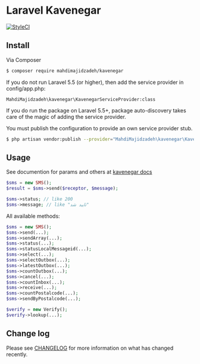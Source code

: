 # Laravel Kavenegar

[![StyleCI](https://styleci.io/repos/110477751/shield?branch=master)](https://styleci.io/repos/110477751)



## Install

Via Composer

``` bash
$ composer require mahdimajidzadeh/kavenegar
```
If you do not run Laravel 5.5 (or higher), then add the service provider in config/app.php:

```
MahdiMajidzadeh\kavenegar\KavenegarServiceProvider:class
```

If you do run the package on Laravel 5.5+, package auto-discovery takes care of the magic of adding the service provider.

You must publish the configuration to provide an own service provider stub.

``` bash
$ php artisan vendor:publish --provider="MahdiMajidzadeh\kavenegar\KavenegarServiceProvider"
```

## Usage
See documention for params and others at [kavenegar docs](http://kavenegar.com/rest.html)

``` php
$sms = new SMS();
$result = $sms->send($receptor, $message);

$sms->status; // like 200
$sms->message; // like "تایید شد"
```

All available methods:
``` php
$sms = new SMS();
$sms->send(...);
$sms->sendArray(...);
$sms->status(...);
$sms->statusLocalMessageid(...);
$sms->select(...);
$sms->selectOutbox(...);
$sms->latestOutbox(...);
$sms->countOutbox(...);
$sms->cancel(...);
$sms->countInbox(...);
$sms->receive(...);
$sms->countPostalcode(...);
$sms->sendByPostalcode(...);

$verify = new Verify();
$verify->lookup(...);
```

## Change log

Please see [CHANGELOG](CHANGELOG.md) for more information on what has changed recently.
